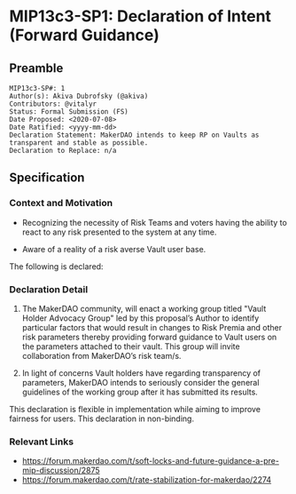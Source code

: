 # MIP13c3-SP1: Declaration of Intent (Forward Guidance)

## Preamble
```
MIP13c3-SP#: 1
Author(s): Akiva Dubrofsky (@akiva)
Contributors: @vitalyr
Status: Formal Submission (FS)
Date Proposed: <2020-07-08>
Date Ratified: <yyyy-mm-dd>
Declaration Statement: MakerDAO intends to keep RP on Vaults as  transparent and stable as possible.
Declaration to Replace: n/a
```

## Specification

### Context and Motivation

- Recognizing the necessity of Risk Teams and voters having the ability to react to any risk presented to the system at any time.

- Aware of a reality of a risk averse Vault user base.

The following is declared:

### Declaration Detail

1. The MakerDAO community, will enact a working group titled "Vault Holder Advocacy Group" led by this proposal’s Author to identify particular factors that would result in changes to Risk Premia and other risk parameters thereby providing forward guidance to Vault users on the parameters attached to their vault. This group will invite collaboration from MakerDAO’s risk team/s.

2. In light of concerns Vault holders have regarding transparency of parameters, MakerDAO intends to seriously consider the general guidelines of the working group after it has submitted its results.

This declaration is flexible in implementation while aiming to improve fairness for users. This declaration in non-binding.

### Relevant Links
- https://forum.makerdao.com/t/soft-locks-and-future-guidance-a-pre-mip-discussion/2875
- https://forum.makerdao.com/t/rate-stabilization-for-makerdao/2274
